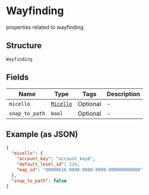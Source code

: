 
# Wayfinding

properties related to wayfinding

## Structure

`Wayfinding`

## Fields

| Name | Type | Tags | Description |
|  --- | --- | --- | --- |
| `micello` | [`Micello`](../../doc/models/micello.md) | Optional | - |
| `snap_to_path` | `bool` | Optional | - |

## Example (as JSON)

```json
{
  "micello": {
    "account_key": "account_key8",
    "default_level_id": 220,
    "map_id": "00000b16-0000-0000-0000-000000000000"
  },
  "snap_to_path": false
}
```

